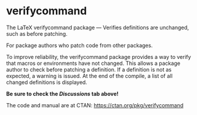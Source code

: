 # verifycommand

The LaTeX verifycommand package — Verifies definitions are unchanged, such as before patching.

For package authors who patch code from other packages.

To improve reliability, the verifycommand package provides a way to verify that macros or environments have not changed. This allows a package author to check before patching a definition. If a definition is not as expected, a warning is issued. At the end of the compile, a list of all changed definitions is displayed.

**Be sure to check the _Discussions_ tab above!**

The code and manual are at CTAN: https://ctan.org/pkg/verifycommand
